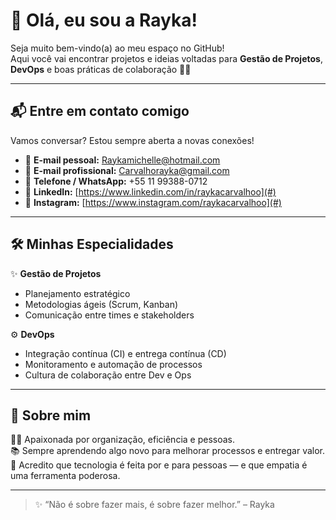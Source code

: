 # 💫 Olá, eu sou a Rayka!

Seja muito bem-vindo(a) ao meu espaço no GitHub!  
Aqui você vai encontrar projetos e ideias voltadas para **Gestão de Projetos**, **DevOps** e boas práticas de colaboração 💼🚀

---

## 📬 Entre em contato comigo

Vamos conversar? Estou sempre aberta a novas conexões!

- 📧 **E-mail pessoal:** [Raykamichelle@hotmail.com](mailto:Raykamichelle@hotmail.com)  
- 📧 **E-mail profissional:** [Carvalhorayka@gmail.com](mailto:Carvalhorayka@gmail.com)  
- 📱 **Telefone / WhatsApp:** +55 11 99388-0712  
- 💼 **LinkedIn:** [https://www.linkedin.com/in/raykacarvalhoo](#)  
- 📸 **Instagram:** [https://www.instagram.com/raykacarvalhoo](#)

---

## 🛠️ Minhas Especialidades

✨ **Gestão de Projetos**  
- Planejamento estratégico  
- Metodologias ágeis (Scrum, Kanban)  
- Comunicação entre times e stakeholders  

⚙️ **DevOps**  
- Integração contínua (CI) e entrega contínua (CD)  
- Monitoramento e automação de processos  
- Cultura de colaboração entre Dev e Ops  

---

## 🎨 Sobre mim

👩‍💼 Apaixonada por organização, eficiência e pessoas.  
📚 Sempre aprendendo algo novo para melhorar processos e entregar valor.  
🌻 Acredito que tecnologia é feita por e para pessoas — e que empatia é uma ferramenta poderosa.

---

> ✨ “Não é sobre fazer mais, é sobre fazer melhor.” – Rayka

